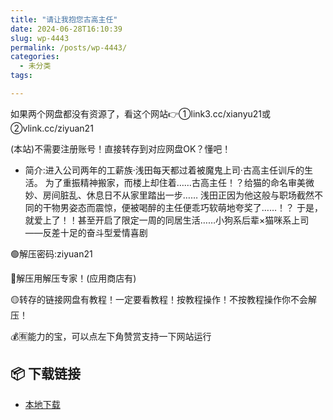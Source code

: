 ```yaml
---
title: "请让我抱您古高主任"
date: 2024-06-28T16:10:39
slug: wp-4443
permalink: /posts/wp-4443/
categories:
  - 未分类
tags:

---
```


如果两个网盘都没有资源了，看这个网站👉①link3.cc/xianyu21或②vlink.cc/ziyuan21

(本站)不需要注册账号！直接转存到对应网盘OK？懂吧！

*   简介:进入公司两年的工薪族·浅田每天都过着被魔鬼上司·古高主任训斥的生活。 为了重振精神搬家，而楼上却住着……古高主任！？给猫的命名审美微妙、房间脏乱、休息日不从家里踏出一步…… 浅田正因为他这般与职场截然不同的干物男姿态而震惊，便被喝醉的主任便乖巧软萌地夸奖了……！？ 于是，就爱上了！！甚至开启了限定一周的同居生活……小狗系后辈×猫咪系上司——反差十足的奋斗型爱情喜剧

🟢解压密码:ziyuan21

🔵解压用解压专家！(应用商店有)

🟡转存的链接网盘有教程！一定要看教程！按教程操作！不按教程操作你不会解压！

💰🈶能力的宝，可以点左下角赞赏支持一下网站运行

## 📦 下载链接
- [本地下载](https://blziyuan21.com/pay-download/4443?key=dc6ddd954a&down_id=0)


